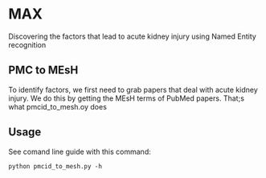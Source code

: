 # MAX
Discovering the factors that lead to acute kidney injury using Named Entity recognition

## PMC to MEsH
To identify factors, we first need to grab papers that deal with acute kidney injury. We do this by getting the MEsH terms of PubMed papers. That;s what
pmcid_to_mesh.oy does

## Usage
See comand line guide with this command:
```
python pmcid_to_mesh.py -h
```
